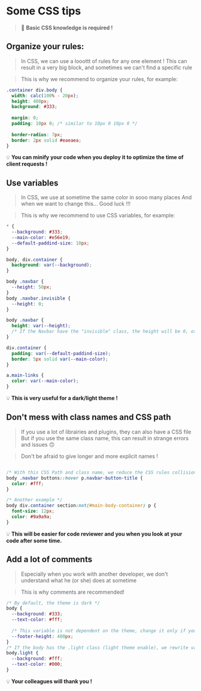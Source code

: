 # Some CSS tips 

> 🔎 **Basic CSS knowledge is required !**

## Organize your rules:
> In CSS, we can use a looottt of rules for any one element !
> This can result in a very big block, and sometimes we can't find a specific rule

> This is why we recommend to organize your rules, for example:
```css
.container div.body {
  width: calc(100% - 20px);
  height: 400px;
  background: #333;
  
  margin: 0;
  padding: 10px 0; /* similar to 10px 0 10px 0 */
  
  border-radius: 7px;
  border: 2px solid #eaeaea;
}
```
💡 **You can minify your code when you deploy it to optimize the time of client requests !**

## Use variables 
> In CSS, we use at sometime the same color in sooo many places
> And when we want to change this... Good luck !!!

> This is why we recommend to use CSS variables, for example:
```css
* {
  --background: #333;
  --main-color: #e56e19;
  --default-paddind-size: 10px;
}

body, div.container {
  background: var(--background);
}

body .navbar {
  --height: 50px;
}
body .navbar.invisible {
  --height: 0;
}

body .navbar {
  height: var(--height);
  /* If the Navbar have the "invisible" class, the height will be 0, otherwise the height will be 50 ! */
}

div.container {
  padding: var(--default-paddind-size);
  border: 5px solid var(--main-color);
}

a.main-links {
  color: var(--main-color);
}
```
💡 **This is very useful for a dark/light theme !**

## Don't mess with class names and CSS path 
> If you use a lot of librairies and plugins, they can also have a CSS file
> But if you use the same class name, this can result in strange errors and issues 🙃

> Don't be afraid to give longer and more explicit names !
```css

/* With this CSS Path and class name, we reduce the CSS rules collisions */
body .navbar buttons::hover p.navbar-button-title {
  color: #fff;
}

/* Another example */
body div.container section:not(#main-body-container) p {
  font-size: 12px;
  color: #9a9a9a;
}
```
💡 **This will be easier for code reviewer and you when you look at your code after some time.**

## Add a lot of comments
> Especially when you work with another developer, we don't understand what he (or she) does at sometime

> This is why comments are recommended!
```css
/* By default, the theme is dark */
body {
  --background: #333;
  --text-color: #fff;
  
  /* This variable is not dependent on the theme, change it only if you want to edit the footer */
  --footer-height: 400px;
}
/* If the body has the .light class (light theme enable), we rewrite variables to adapt */
body.light {
  --background: #fff;
  --text-color: #000;
}
```
💡 **Your colleagues will thank you !**
